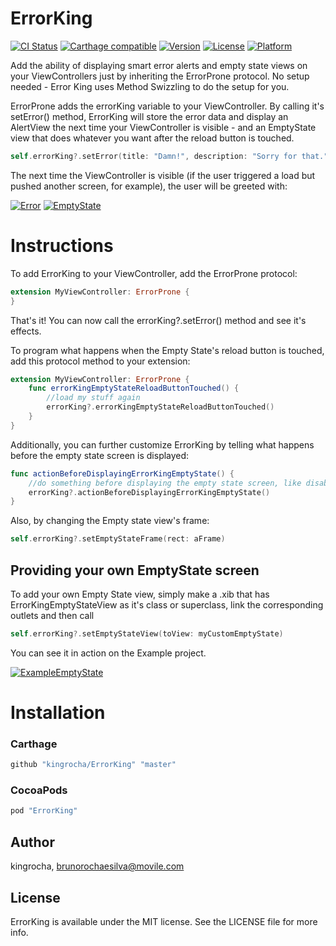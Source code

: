 # ErrorKing

[![CI Status](http://img.shields.io/travis/bruno-rocha-movile/ErrorKing.svg?style=flat)](https://travis-ci.org/bruno-rocha-movile/ErrorKing)
[![Carthage compatible](https://img.shields.io/badge/Carthage-compatible-4BC51D.svg?style=flat)](https://github.com/Carthage/Carthage)
[![Version](https://img.shields.io/cocoapods/v/ErrorKing.svg?style=flat)](http://cocoapods.org/pods/ErrorKing)
[![License](https://img.shields.io/cocoapods/l/ErrorKing.svg?style=flat)](http://cocoapods.org/pods/ErrorKing)
[![Platform](https://img.shields.io/cocoapods/p/ErrorKing.svg?style=flat)](http://cocoapods.org/pods/ErrorKing)

Add the ability of displaying smart error alerts and empty state views on your ViewControllers just by inheriting the ErrorProne protocol. No setup needed - Error King uses Method Swizzling to do the setup for you.

ErrorProne adds the errorKing variable to your ViewController. By calling it's setError() method, ErrorKing will store the error data and display an AlertView the next time your ViewController is visible - and an EmptyState view that does whatever you want after the reload button is touched.

```swift
self.errorKing?.setError(title: "Damn!", description: "Sorry for that.", emptyStateText: "Something happened :(")
```

The next time the ViewController is visible (if the user triggered a load but pushed another screen, for example), the user will be greeted with:

[![Error](http://i.imgur.com/VloOTJY.png)](http://cocoapods.org/pods/ErrorKing)
[![EmptyState](http://i.imgur.com/vQV99sP.png)](http://cocoapods.org/pods/ErrorKing)

# Instructions
To add ErrorKing to your ViewController, add the ErrorProne protocol:

```swift
extension MyViewController: ErrorProne {
}
```

That's it! You can now call the errorKing?.setError() method and see it's effects.

To program what happens when the Empty State's reload button is touched, add this protocol method to your extension:

```swift
extension MyViewController: ErrorProne {
    func errorKingEmptyStateReloadButtonTouched() {
        //load my stuff again
        errorKing?.errorKingEmptyStateReloadButtonTouched()
    }
}
```

Additionally, you can further customize ErrorKing by telling what happens before the empty state screen is displayed:

```swift
func actionBeforeDisplayingErrorKingEmptyState() {
    //do something before displaying the empty state screen, like disabling your tableView's scrolling
    errorKing?.actionBeforeDisplayingErrorKingEmptyState()
}
```

Also, by changing the Empty state view's frame:

```swift
self.errorKing?.setEmptyStateFrame(rect: aFrame)
```

## Providing your own EmptyState screen

To add your own Empty State view, simply make a .xib that has ErrorKingEmptyStateView as it's class or superclass, link the corresponding outlets and then call

```swift
self.errorKing?.setEmptyStateView(toView: myCustomEmptyState)
```

You can see it in action on the Example project.

[![ExampleEmptyState](http://i.imgur.com/Ge4BctQ.png)](http://cocoapods.org/pods/ErrorKing)

# Installation

### Carthage

```ruby
github "kingrocha/ErrorKing" "master"
```

### CocoaPods

```ruby
pod "ErrorKing"
```

## Author

kingrocha, brunorochaesilva@movile.com

## License

ErrorKing is available under the MIT license. See the LICENSE file for more info.
